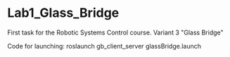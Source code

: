 # Lab1_Glass_Bridge
First task for the Robotic Systems Control course. Variant 3 "Glass Bridge"

Code for launching:
roslaunch gb_client_server glassBridge.launch


